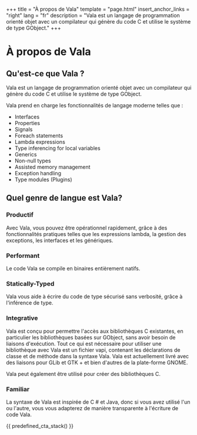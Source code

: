 +++
title = "À propos de Vala"
template = "page.html"
insert_anchor_links = "right"
lang = "fr"
description = "Vala est un langage de programmation orienté objet avec un compilateur qui génère du code C et utilise le système de type GObject."
+++

<h1>À propos de Vala</h1>

## Qu'est-ce que Vala ?

Vala est un langage de programmation orienté objet avec un compilateur qui génère du code C et utilise le système de type GObject.


Vala prend en charge les fonctionnalités de langage moderne telles que :

- Interfaces
- Properties
- Signals
- Foreach statements
- Lambda expressions
- Type inferencing for local variables
- Generics
- Non-null types
- Assisted memory management
- Exception handling
- Type modules (Plugins)

## Quel genre de langue est Vala?

### Productif

Avec Vala, vous pouvez être opérationnel rapidement, grâce à des fonctionnalités pratiques telles que les expressions lambda, la gestion des exceptions, les interfaces et les génériques.

### Performant

Le code Vala se compile en binaires entièrement natifs.

### Statically-Typed

Vala vous aide à écrire du code de type sécurisé sans verbosité, grâce à l'inférence de type.

### Integrative

Vala est conçu pour permettre l'accès aux bibliothèques C existantes, en particulier les bibliothèques basées sur GObject, sans avoir besoin de liaisons d'exécution. Tout ce qui est nécessaire pour utiliser une bibliothèque avec Vala est un fichier vapi, contenant les déclarations de classe et de méthode dans la syntaxe Vala. Vala est actuellement livré avec des liaisons pour GLib et GTK + et bien d'autres de la plate-forme GNOME.

Vala peut également être utilisé pour créer des bibliothèques C.

### Familiar

La syntaxe de Vala est inspirée de C # et Java, donc si vous avez utilisé l'un ou l'autre, vous vous adapterez de manière transparente à l'écriture de code Vala.

{{ predefined_cta_stack() }}
